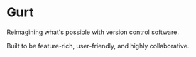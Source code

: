 # Gurt
Reimagining what's possible with version control software.

Built to be feature-rich, user-friendly, and highly collaborative.
